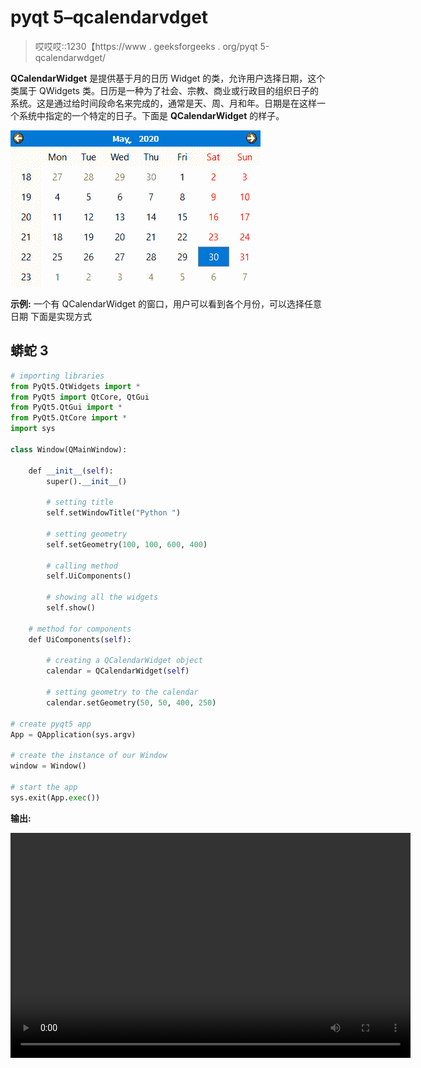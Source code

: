 # pyqt 5–qcalendarvdget

> 哎哎哎::1230【https://www . geeksforgeeks . org/pyqt 5-qcalendarwdget/

**QCalendarWidget** 是提供基于月的日历 Widget 的类，允许用户选择日期，这个类属于 QWidgets 类。日历是一种为了社会、宗教、商业或行政目的组织日子的系统。这是通过给时间段命名来完成的，通常是天、周、月和年。日期是在这样一个系统中指定的一个特定的日子。下面是 **QCalendarWidget** 的样子。

![](img/3e0cb355a3cc056fa5083285f4d976b0.png)

**示例:**
一个有 QCalendarWidget 的窗口，用户可以看到各个月份，可以选择任意日期
下面是实现方式

## 蟒蛇 3

```py
# importing libraries
from PyQt5.QtWidgets import * 
from PyQt5 import QtCore, QtGui
from PyQt5.QtGui import * 
from PyQt5.QtCore import * 
import sys

class Window(QMainWindow):

    def __init__(self):
        super().__init__()

        # setting title
        self.setWindowTitle("Python ")

        # setting geometry
        self.setGeometry(100, 100, 600, 400)

        # calling method
        self.UiComponents()

        # showing all the widgets
        self.show()

    # method for components
    def UiComponents(self):

        # creating a QCalendarWidget object
        calendar = QCalendarWidget(self)

        # setting geometry to the calendar
        calendar.setGeometry(50, 50, 400, 250)

# create pyqt5 app
App = QApplication(sys.argv)

# create the instance of our Window
window = Window()

# start the app
sys.exit(App.exec())
```

**输出:**

**<video class="wp-video-shortcode" id="video-422457-1" width="640" height="360" preload="metadata" controls=""><source type="video/mp4" src="https://media.geeksforgeeks.org/wp-content/uploads/20200530000646/Python-2020-05-30-00-06-16.mp4?_=1">[https://media . geekesforgeks . org/WP-content/uploads/20200530000646/Python-2020-05-30-00-06-16 . MP4](https://media.geeksforgeeks.org/wp-content/uploads/20200530000646/Python-2020-05-30-00-06-16.mp4)</video>**